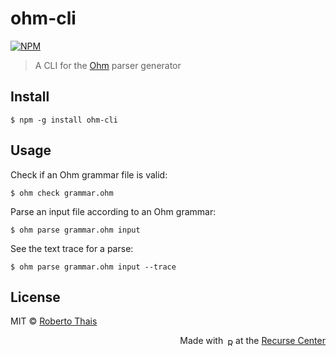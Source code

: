 # ohm-cli

[![NPM](https://img.shields.io/npm/v/ohm-cli.svg?style=flat-square)](https://www.npmjs.com/package/ohm-cli)

> A CLI for the [Ohm](https://github.com/harc/ohm) parser generator

## Install

```shell
$ npm -g install ohm-cli
```

## Usage

Check if an Ohm grammar file is valid:

```shell
$ ohm check grammar.ohm
```

Parse an input file according to an Ohm grammar:

```shell
$ ohm parse grammar.ohm input
```

See the text trace for a parse:

```shell
$ ohm parse grammar.ohm input --trace
```

## License

MIT © [Roberto Thais](https://robertothais.org)

<p align="right">
Made with <img src="https://robertothais.org/img/recurse-center-logo.svg" width="12" alt="RC logo" align="center" /> at the <a href="https://www.recurse.com">Recurse Center</a>
</p>
